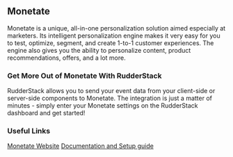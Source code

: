 ## Monetate

Monetate is a unique, all-in-one personalization solution aimed especially at marketers. Its intelligent personalization engine makes it very easy for you to test, optimize, segment, and create 1-to-1 customer experiences. The engine also gives you the ability to personalize content, product recommendations, offers, and a lot more.

### Get More Out of Monetate With RudderStack

RudderStack allows you to send your event data from your client-side or server-side components to Monetate. The integration is just a matter of minutes - simply enter your Monetate settings on the RudderStack dashboard and get started!

### Useful Links

[Monetate Website](https://monetate.com/)
[Documentation and Setup guide](https://docs.rudderstack.com/destinations/monetate)
